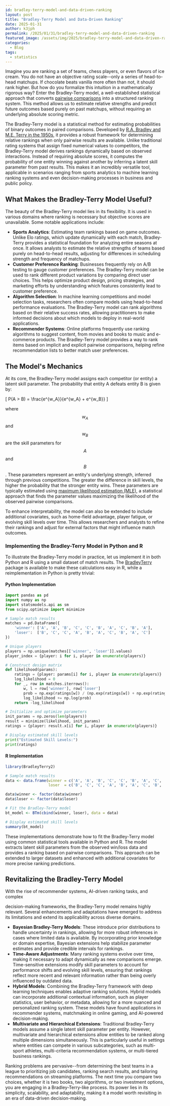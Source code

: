 ```yaml
---
id: bradley-terry-model-and-data-driven-ranking
layout: post
title: "Bradley-Terry Model and Data-Driven Ranking"
date: 2025-01-31
author: k3jph
permalink: /2025/01/31/bradley-terry-model-and-data-driven-ranking
featured_image: /assets/img/2025/bradley-terry-model-and-data-driven-ranking.webp
categories:
  - Blog
tags:
  - statistics
---
```


Imagine you are ranking a set of teams, chess players, or even flavors
of ice cream. You do not have an objective rating scale--only a series of
head-to-head matchups. If chocolate beats vanilla more often than not,
it should rank higher.  But how do you formalize this intuition in a
mathematically rigorous way? Enter the Bradley-Terry model, a
well-established statistical approach that converts [pairwise
comparisons](https://www.1000minds.com/decision-making/pairwise-comparison)
into a structured ranking system. This method allows us to estimate
relative strengths and predict future outcomes based purely on past
matchups, without requiring an underlying absolute scoring metric.

The Bradley-Terry model is a statistical method for estimating
probabilities of binary outcomes in paired comparisons. Developed by
[R.A. Bradley and M.E. Terry in the
1950s](https://www.jstor.org/stable/2334029?seq=1), it provides a robust
framework for determining relative rankings when only pairwise results
are available. Unlike traditional rating systems that assign fixed
numerical values to competitors, the Bradley-Terry model derives
rankings dynamically based on observed interactions. Instead of
requiring absolute scores, it computes the probability of one entity
winning against another by inferring a latent skill parameter from past
results. This makes it an incredibly versatile tool, applicable in
scenarios ranging from sports analytics to machine learning ranking
systems and even decision-making processes in business and public
policy.

## What Makes the Bradley-Terry Model Useful?

The beauty of the Bradley-Terry model lies in its flexibility. It is
used in various domains where ranking is necessary but objective scores
are unavailable.  Some notable applications include:

- **Sports Analytics**: Estimating team rankings based on game outcomes.
  Unlike Elo ratings, which update dynamically with each match,
  Bradley-Terry provides a statistical foundation for analyzing entire
  seasons at once. It allows analysts to estimate the relative strengths
  of teams based purely on head-to-head results, adjusting for
  differences in scheduling strength and frequency of matchups.
- **Customer Preference Ranking**: Businesses frequently rely on A/B
  testing to gauge customer preferences. The Bradley-Terry model can be
  used to rank different product variations by comparing direct user
  choices. This helps optimize product design, pricing strategies, and
  marketing efforts by understanding which features consistently lead to
  customer preference.
- **Algorithm Selection**: In machine learning competitions and model
  selection tasks, researchers often compare models using head-to-head
  performance evaluations. The Bradley-Terry model can rank algorithms
  based on their relative success rates, allowing practitioners to make
  informed decisions about which models to deploy in real-world
  applications.
- **Recommender Systems**: Online platforms frequently use ranking
  algorithms to suggest content, from movies and books to music and
  e-commerce products.  The Bradley-Terry model provides a way to rank
  items based on implicit and explicit pairwise comparisons, helping
  refine recommendation lists to better match user preferences.

## The Model's Mechanics

At its core, the Bradley-Terry model assigns each competitor (or entity)
a latent skill parameter. The probability that entity A defeats entity B
is given by:

\[ P(A > B) = \frac{e^{w_A}}{e^{w_A} + e^{w_B}} \]

where $$w_A$$ and $$w_B$$ are the skill parameters for $$A$$ and $$B$$.
These parameters represent an entity's underlying strength, inferred
through previous competitions. The greater the difference in skill
levels, the higher the probability that the stronger entity wins.  These
parameters are typically estimated using [maximum likelihood estimation
(MLE)](https://towardsdatascience.com/probability-concepts-explained-maximum-likelihood-estimation-c7b4342fdbb1),
a statistical approach that finds the parameter values maximizing the
likelihood of the observed pairwise comparisons. 

To enhance interpretability, the model can also be extended to include
additional covariates, such as home-field advantage, player fatigue, or
evolving skill levels over time. This allows researchers and analysts to
refine their rankings and adjust for external factors that might
influence match outcomes.

### Implementing the Bradley-Terry Model in Python and R

To illustrate the Bradley-Terry model in practice, let us implement it
in both Python and R using a small dataset of match results.  The
[BradleyTerry](https://www.jstatsoft.org/article/view/v012i01/31)
package is available  to make these calculations easy in R, while a
reimplementation in Python is pretty trivial:

#### **Python Implementation**
```python
import pandas as pd
import numpy as np
import statsmodels.api as sm
from scipy.optimize import minimize

# Sample match results
matches = pd.DataFrame({
    'winner': ['A', 'A', 'B', 'C', 'C', 'B', 'A', 'C', 'B', 'A'],
    'loser':  ['B', 'C', 'C', 'A', 'B', 'A', 'C', 'B', 'A', 'C']
})

# Unique players
players = np.unique(matches[['winner', 'loser']].values)
player_index = {player: i for i, player in enumerate(players)}

# Construct design matrix
def likelihood(params):
    ratings = {player: params[i] for i, player in enumerate(players)}
    log_likelihood = 0
    for _, row in matches.iterrows():
        w, l = row['winner'], row['loser']
        prob = np.exp(ratings[w]) / (np.exp(ratings[w]) + np.exp(ratings[l]))
        log_likelihood += np.log(prob)
    return -log_likelihood

# Initialize and optimize parameters
init_params = np.zeros(len(players))
result = minimize(likelihood, init_params)
ratings = {player: result.x[i] for i, player in enumerate(players)}

# Display estimated skill levels
print("Estimated Skill Levels:")
print(ratings)
```

#### **R Implementation**
```r
library(BradleyTerry2)

# Sample match results
data <- data.frame(winner = c('A', 'A', 'B', 'C', 'C', 'B', 'A', 'C', 'B', 'A'),
                   loser  = c('B', 'C', 'C', 'A', 'B', 'A', 'C', 'B', 'A', 'C'))

data$winner <- factor(data$winner)
data$loser <- factor(data$loser)

# Fit the Bradley-Terry model
bt_model <- BTm(cbind(winner, loser), data = data)

# Display estimated skill levels
summary(bt_model)
```

These implementations demonstrate how to fit the Bradley-Terry model
using common statistical tools available in Python and R. The model
extracts latent skill parameters from the observed win/loss data and
provides a ranking based on pairwise comparisons. This approach can be
extended to larger datasets and enhanced with additional covariates for
more precise ranking predictions.

## Revitalizing the Bradley-Terry Model

With the rise of recommender systems, AI-driven ranking tasks, and
complex

decision-making frameworks, the Bradley-Terry model remains highly
relevant.  Several enhancements and adaptations have emerged to address
its limitations and extend its applicability across diverse domains.

- **Bayesian Bradley-Terry Models**: These introduce prior distributions
  to handle uncertainty in rankings, allowing for more robust inferences
  in cases where limited data is available. By incorporating prior
  knowledge or domain expertise, Bayesian extensions help stabilize
  parameter estimates and provide credible intervals for rankings.
- **Time-Aware Adjustments**: Many ranking systems evolve over time,
  making it necessary to adapt dynamically as new comparisons emerge.
  Time-sensitive extensions modify skill parameters to account for
  performance shifts and evolving skill levels, ensuring that rankings
  reflect more recent and relevant information rather than being overly
  influenced by outdated data.
- **Hybrid Models**: Combining the Bradley-Terry framework with deep
  learning techniques enables adaptive ranking solutions. Hybrid models
  can incorporate additional contextual information, such as player
  statistics, user behavior, or metadata, allowing for a more nuanced
  and personalized ranking system.  These models have found applications
  in recommender systems, matchmaking in online gaming, and AI-powered
  decision-making.
- **Multivariate and Hierarchical Extensions**: Traditional
  Bradley-Terry models assume a single latent skill parameter per
  entity. However, multivariate and hierarchical extensions allow
  entities to be ranked along multiple dimensions simultaneously. This
  is particularly useful in settings where entities can compete in
  various subcategories, such as multi-sport athletes, multi-criteria
  recommendation systems, or multi-tiered business rankings.

Ranking problems are pervasive--from determining the best teams in a
league to prioritizing job candidates, ranking search results, and
tailoring recommendations on streaming platforms. The next time you
compare two choices, whether it is two books, two algorithms, or two
investment options, you are engaging in a Bradley-Terry-like process.
Its power lies in its simplicity, scalability, and adaptability, making
it a model worth revisiting in an era of data-driven decision-making.
